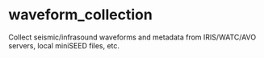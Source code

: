 # waveform_collection
Collect seismic/infrasound waveforms and metadata from IRIS/WATC/AVO servers, local miniSEED files, etc.
